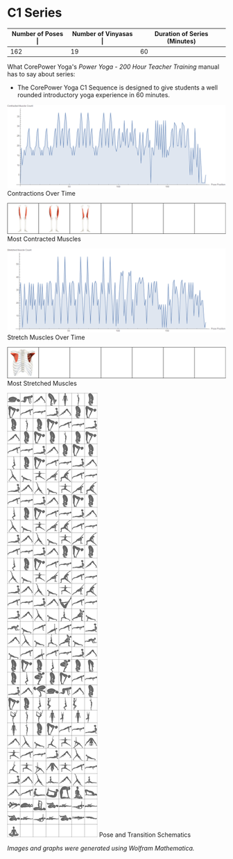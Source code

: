 # C1 Series

| Number of Poses \| | Number of Vinyasas \| | Duration of Series (Minutes) |
|--------------------|-----------------------|------------------------------|
|                162 |                    19 |                           60 |

What CorePower Yoga's *Power Yoga - 200 Hour Teacher Training* manual has to say about series:
* The CorePower Yoga C1 Sequence is designed to give students a well rounded introductory yoga experience in 60 minutes.

![Contractions Over Time](../media/c1_11_c1_01_contractions_over_time.png)
Contractions Over Time

![Most Contracted Muscles](../media/c1_11_c1_02_contractions_grid.png)
Most Contracted Muscles

![Stretches Over Time](../media/c1_11_c1_03_stretches_over_time.png)
Stretch Muscles Over Time

![Most Stretched Muscles](../media/c1_11_c1_04_stretches_grid.png)
Most Stretched Muscles

![Pose and Transition Schematics](../media/c1_11_c1_00_schematic_grid.png)
Pose and Transition Schematics

*Images and graphs were generated using Wolfram Mathematica.*
